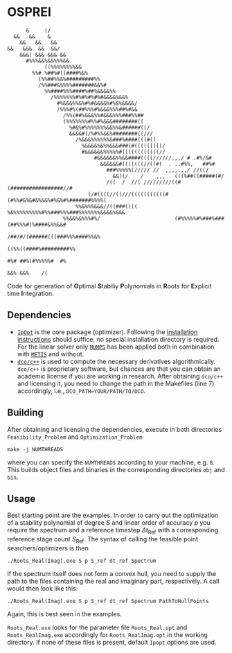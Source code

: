 # OSPREI

```
      &     (/
  &&   &&    &
    &&   &&   &&
&&   &&&  &&  &&/
    &&&( &&& &&& &&
      #%%%&&%&&%%%&&
            ((%%%%%%%%&&
        %%# %##%#((####%&%
          (%%##%%&%#########%%
          /%%###&%%%%#######&&%#
            %%####%%%####%##%&&&&%%
              /%%%%%%%#%#%#%#%#&&&&%&&%
                #%&&&%%&%#%#&&&&%#%&%&&&&/
                /%%%#%(##%%%#%&&&%%%##%#&&
                  /%%(##%&&&%%#&&&%%%###%%##
                  (%%%%%%%#%%#%&&&########((
                    %#&%#%%%%%%%&&%%&######((/
                    &&&&#(/%#%%&&%########((///
                      /%&&&%%%%%%&###%####(((#((
                        %&&&&%&%%&&&###(#(((((((((/
                        #&&&&&&%%%%%#((((((((((((//
                            #&&&&&&%%&&####((((//////,,,/ # .#%/&#
                              &&&&&&#(((((((//((#(  . ..#%%,   ##%#
                                ###%%%%%(///// //  ,,,,.,,/ //((/
                                  &&((/    /    ,,,   (((%##((#####(#/
                                /((  /  //( /////////((#(#################//#
                          (/#((((//((///(((((((((((#(#%%#&%&#&%&&%#%&%#%#######%%%%(
                      %%&%%%&&&//((###((((      %&%%%%%%%%%#%%###%%%###%%%%%%%&&&&%&&&
                  %%&&%&%%%#%/                        (#%%%%%#%###%###(##%%%#(%####&%%&&#
                                                            /##/#/(######(((###%%%####%%&%
                                                                        ((%%((####%#########%%
                                                                              #%# ##%(#%%%%%#  #%
                                                                                      &&% &&%    /(
```

Code for generation of **O**ptimal **S**tabiliy **P**olynomials in **R**oots for **E**xplicit time **I**ntegration.

## Dependencies

* [`IpOpt`](https://github.com/coin-or/Ipopt) is the core package (optimizer). Following the [installation instructions](https://coin-or.github.io/Ipopt/INSTALL.html) should suffice, no special installation directory is required.
For the linear solver only [`MUMPS`](https://github.com/coin-or-tools/ThirdParty-Mumps) has been applied both in combination with [`METIS`](https://github.com/KarypisLab/METIS) and without.
* [`dco/c++`](https://www.nag.com/content/downloads-dco-c-versions) is used to compute the necessary derivatives algorithmically. `dco/c++` is proprietary software, but chances are that you can obtain an academic license if you are working in research.
After obtaining `dco/c++` and licensing it, you need to change the path in the Makefiles (line 7) accordingly, i.e., `DCO_PATH=YOUR/PATH/TO/DCO`.

## Building
After obtaining and licensing the dependencies, execute in both directories `Feasibility_Problem` and `Optimization_Problem` 
```
make -j NUMTHREADS
```
where you can specify the `NUMTHREADS` according to your machine, e.g. `8`.
This builds object files and binaries in the corresponding directories `obj` and `bin`.

## Usage

Best starting point are the examples.
In order to carry out the optimization of a stability polynomial of degree $S$ and linear order of accuracy $p$ you require the spectrum and a reference timestep $\Delta t_\text{Ref}$ with a corresponding reference stage count $S_\text{Ref}$.
The syntax of calling the feasible point searchers/optimizers is then 
```
./Roots_Real(Imag).exe S p S_ref dt_ref Spectrum
```
If the spectrum itself does not form a convex hull, you need to supply the path to the files containing the real and imaginary part, respectively.
A call would then look like this:
```
./Roots_Real(Imag).exe S p S_ref dt_ref Spectrum PathToHullPoints
```
Again, this is best seen in the examples.

`Roots_Real.exe` looks for the parameter file `Roots_Real.opt` and `Roots_RealImag.exe` accordingly for `Roots_RealImag.opt` in the working directory.
If none of these files is present, default `Ipopt` options are used.